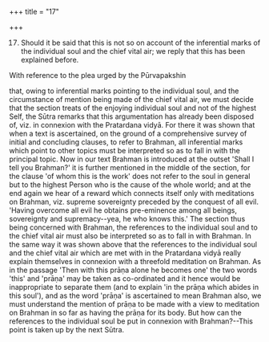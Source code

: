 +++
title = "17"

+++


17. Should it be said that this is not so on account of the inferential marks of the individual soul and the chief vital air; we reply that this has been explained before.

With reference to the plea urged by the Pūrvapakshin

that, owing to inferential marks pointing to the individual soul, and the circumstance of mention being made of the chief vital air, we must decide that the section treats of the enjoying individual soul and not of the highest Self, the Sūtra remarks that this argumentation has already been disposed of, viz. in connexion with the Pratardana vidyā. For there it was shown that when a text is ascertained, on the ground of a comprehensive survey of initial and concluding clauses, to refer to Brahman, all inferential marks which point to other topics must be interpreted so as to fall in with the principal topic. Now in our text Brahman is introduced at the outset 'Shall I tell you Brahman?' it is further mentioned in the middle of the section, for the clause 'of whom this is the work' does not refer to the soul in general but to the highest Person who is the cause of the whole world; and at the end again we hear of a reward which connects itself only with meditations on Brahman, viz. supreme sovereignty preceded by the conquest of all evil. 'Having overcome all evil he obtains pre-eminence among all beings, sovereignty and supremacy--yea, he who knows this.' The section thus being concerned with Brahman, the references to the individual soul and to the chief vital air must also be interpreted so as to fall in with Brahman. In the same way it was shown above that the references to the individual soul and the chief vital air which are met with in the Pratardana vidyā really explain themselves in connexion with a threefold meditation on Brahman. As in the passage 'Then with this prāṇa alone he becomes one' the two words 'this' and 'prāṇa' may be taken as co-ordinated and it hence would be inappropriate to separate them (and to explain 'in the prāṇa which abides in this soul'), and as the word 'prāṇa' is ascertained to mean Brahman also, we must understand the mention of prāṇa to be made with a view to meditation on Brahman in so far as having the prāṇa for its body. But how can the references to the individual soul be put in connexion with Brahman?--This point is taken up by the next Sūtra.


